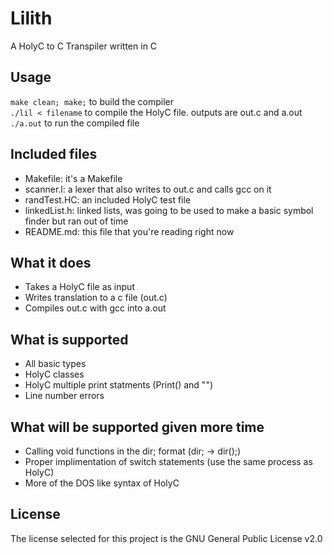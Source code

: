 # Lilith
A HolyC to C Transpiler written in C

## Usage
`make clean; make;` to build the compiler  
`./lil < filename` to compile the HolyC file. outputs are out.c and a.out  
`./a.out` to run the compiled file

## Included files
- Makefile: it's a Makefile
- scanner.l: a lexer that also writes to out.c and calls gcc on it
- randTest.HC: an included HolyC test file
- linkedList.h: linked lists, was going to be used to make a basic symbol finder but ran out of time
- README.md: this file that you're reading right now

## What it does
- Takes a HolyC file as input
- Writes translation to a c file (out.c)
- Compiles out.c with gcc into a.out

## What is supported
- All basic types
- HolyC classes
- HolyC multiple print statments (Print() and "")
- Line number errors

## What will be supported given more time
- Calling void functions in the dir; format (dir; -> dir();) 
- Proper implimentation of switch statements (use the same process as HolyC)
- More of the DOS like syntax of HolyC

## License
The license selected for this project is the GNU General Public License v2.0